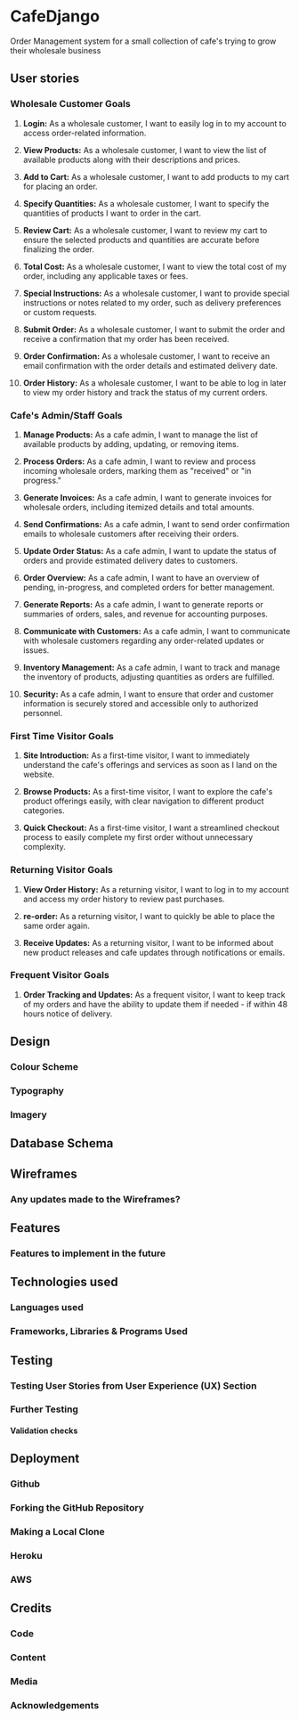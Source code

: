 # CafeDjango
Order Management system for a small collection of cafe's trying to grow their wholesale business

## User stories

### Wholesale Customer Goals

1. **Login:** As a wholesale customer, I want to easily log in to my account to access order-related information.

2. **View Products:** As a wholesale customer, I want to view the list of available products along with their descriptions and prices.

3. **Add to Cart:** As a wholesale customer, I want to add products to my cart for placing an order.

4. **Specify Quantities:** As a wholesale customer, I want to specify the quantities of products I want to order in the cart.

5. **Review Cart:** As a wholesale customer, I want to review my cart to ensure the selected products and quantities are accurate before finalizing the order.

6. **Total Cost:** As a wholesale customer, I want to view the total cost of my order, including any applicable taxes or fees.

7. **Special Instructions:** As a wholesale customer, I want to provide special instructions or notes related to my order, such as delivery preferences or custom requests.

8. **Submit Order:** As a wholesale customer, I want to submit the order and receive a confirmation that my order has been received.

9. **Order Confirmation:** As a wholesale customer, I want to receive an email confirmation with the order details and estimated delivery date.

10. **Order History:** As a wholesale customer, I want to be able to log in later to view my order history and track the status of my current orders.

### Cafe's Admin/Staff Goals

1. **Manage Products:** As a cafe admin, I want to manage the list of available products by adding, updating, or removing items.

2. **Process Orders:** As a cafe admin, I want to review and process incoming wholesale orders, marking them as "received" or "in progress."

3. **Generate Invoices:** As a cafe admin, I want to generate invoices for wholesale orders, including itemized details and total amounts.

4. **Send Confirmations:** As a cafe admin, I want to send order confirmation emails to wholesale customers after receiving their orders.

5. **Update Order Status:** As a cafe admin, I want to update the status of orders and provide estimated delivery dates to customers.

6. **Order Overview:** As a cafe admin, I want to have an overview of pending, in-progress, and completed orders for better management.

7. **Generate Reports:** As a cafe admin, I want to generate reports or summaries of orders, sales, and revenue for accounting purposes.

8. **Communicate with Customers:** As a cafe admin, I want to communicate with wholesale customers regarding any order-related updates or issues.

9. **Inventory Management:** As a cafe admin, I want to track and manage the inventory of products, adjusting quantities as orders are fulfilled.

10. **Security:** As a cafe admin, I want to ensure that order and customer information is securely stored and accessible only to authorized personnel.

### First Time Visitor Goals

1. **Site Introduction:** As a first-time visitor, I want to immediately understand the cafe's offerings and services as soon as I land on the website.

2. **Browse Products:** As a first-time visitor, I want to explore the cafe's product offerings easily, with clear navigation to different product categories.

3. **Quick Checkout:** As a first-time visitor, I want a streamlined checkout process to easily complete my first order without unnecessary complexity.

### Returning Visitor Goals

1. **View Order History:** As a returning visitor, I want to log in to my account and access my order history to review past purchases.

2. **re-order:** As a returning visitor, I want to quickly be able to place the same order again.

3. **Receive Updates:** As a returning visitor, I want to be informed about new product releases and cafe updates through notifications or emails.

### Frequent Visitor Goals

1. **Order Tracking and Updates:** As a frequent visitor, I want to keep track of my orders and have the ability to update them if needed - if within 48 hours notice of delivery.

## Design

### Colour Scheme

### Typography

### Imagery

## Database Schema 

## Wireframes

### Any updates made to the Wireframes?

## Features

### Features to implement in the future

## Technologies used

### Languages used

### Frameworks, Libraries & Programs Used

## Testing

### Testing User Stories from User Experience (UX) Section

### Further Testing

#### Validation checks

## Deployment

### Github

### Forking the GitHub Repository

### Making a Local Clone

### Heroku

### AWS

## Credits

### Code

### Content

### Media

### Acknowledgements

